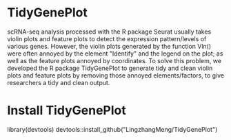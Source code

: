 # TidyGenePlot

scRNA-seq analysis processed with the R package Seurat usually takes violin plots and feature plots to detect the expression pattern/levels of various genes. However, the violin plots generated by the function Vln() were often annoyed by
the element "Identify" and the legend on the plot;  as well as the feature plots annoyed by coordinates. To solve this problem, we developed the R package TidyGenePlot to generate tidy and clean violin plots and feature plots by removing those annoyed elements/factors, to give researchers a tidy and clean output.


# Install TidyGenePlot
library(devtools)
devtools::install_github("LingzhangMeng/TidyGenePlot")
